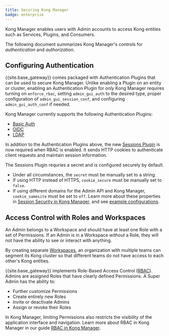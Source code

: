 ```yaml
---
title: Securing Kong Manager
badge: enterprise
---
```


Kong Manager enables users with Admin accounts to access Kong entities such
as Services, Plugins, and Consumers.

The following document summarizes Kong Manager's controls for *authentication*
and *authorization*.

## Configuring Authentication

{{site.base_gateway}} comes packaged with Authentication Plugins that can be used
to secure Kong Manager. Unlike enabling a Plugin on an entity or cluster,
enabling an Authentication Plugin for *only* Kong Manager requires turning
on `enforce_rbac`, setting `admin_gui_auth` to the desired type, proper
configuration of `admin_gui_session_conf`, and configuring `admin_gui_auth_conf`
if needed.

Kong Manager currently supports the following Authentication Plugins:

* [Basic Auth](/gateway/{{page.kong_version}}/kong-manager/authentication/basic/)
* [OIDC](/gateway/{{page.kong_version}}/kong-manager/authentication/oidc-mapping/)
* [LDAP](/gateway/{{page.kong_version}}/kong-manager/authentication/ldap/)

In addition to the Authentication Plugins above, the new
[Sessions Plugin](/gateway/{{page.kong_version}}/kong-manager/authentication/sessions/)
is now required when RBAC is enabled. It sends HTTP cookies to authenticate
client requests and maintain session information.

The Sessions Plugin requries a secret and is configured
securely by default.
* Under all circumstances, the `secret` must be manually set to a string.
* If using HTTP instead of HTTPS, `cookie_secure` must be manually set to `false`.
* If using different domains for the Admin API and Kong Manager,
`cookie_samesite` must be set to `off`.
Learn more about these properties in
[Session Security in Kong Manager](/gateway/{{page.kong_version}}/kong-manager/authentication/sessions/#session-security),
and see [example configurations](/gateway/{{page.kong_version}}/kong-manager/authentication/sessions/#example-configurations).

## Access Control with Roles and Workspaces

An Admin belongs to a Workspace and should have at least one Role
with a set of Permissions. If an Admin is in a Workspace *without*
a Role, they will not have the ability to see or interact with anything.

By creating separate
[Workspaces](/gateway/{{page.kong_version}}/kong-manager/workspaces/workspaces/),
 an organization with multiple teams can segment its Kong cluster so that
 different teams do not have access to each other's Kong entities.

{{site.base_gateway}} implements Role-Based Access Control
([RBAC](/gateway/{{page.kong_version}}/kong-manager/rbac/)).
Admins are assigned Roles that have clearly defined Permissions. A
Super Admin has the ability to:

* Further customize Permissions
* Create entirely new Roles
* Invite or deactivate Admins
* Assign or revoke their Roles

In Kong Manager, limiting Permissions also restricts the visibility of the
application interface and navigation. Learn more about RBAC in Kong Manager in
our guide
[RBAC in Kong Manager](/gateway/{{page.kong_version}}/kong-manager/rbac/).
